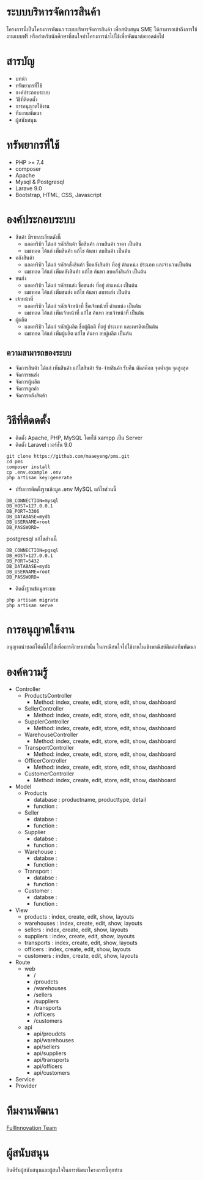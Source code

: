 # ระบบบริหารจัดการสินค้า
โครงการนี้เป็นโครงการพัฒนา ระบบบริหารจัดการสินค้า เพื่อสนับสนุน SME ให้สามารถเข้าถึงการใช้งานแบบฟรี หรือสำหรับนักศึกษาที่สนใจทำโครงการนำไปใช้เพื่อพัฒนาต่อยอดต่อไป 

# สารบัญ
* บทนำ
* ทรัพยากรที่ใช้
* องค์ประกอบระบบ
* วิธีที่ติดดตั้ง
* การอนุญาตใช้งาน
* ทีมงานพัฒนา
* ผู้สนับสนุน


# ทรัพยากรที่ใช้
* PHP >= 7.4
* composer
* Apache
* Mysql & Postgresql
* Larave 9.0
* Bootstrap, HTML, CSS, Javascript


# องค์ประกอบระบบ
* สินค้า มีรายละเอียดดังนี้
    * แอดทริบิว ได้แก่ รหัสสินค้า ชื่อสินค้า ภาพสินค้า ราคา เป็นต้น
    * เมธทอด ได้แก่ เพิ่มสินค้า แก้ไข ค้นหา ลบสินค้า เป็นต้น
* คลังสินค้า
    * แอดทริบิว ได้แก่ รหัสคลั่งสินค้า ชื่อคลังสินค้า ที่อยู่ ตำแหน่ง ประเภท และจำนวนเป็นต้น
    * เมธทอด ได้แก่ เพิ่มคลังสินค้า แก้ไข ค้นหา ลบคลังสินค้า   เป็นต้น
* ขนส่ง
    * แอดทริบิว ได้แก่ รหัสขนส่ง ชื่อขนส่ง ที่อยู่ ตำแหน่ง เป็นต้น
    * เมธทอด ได้แก่ เพิ่มขนส่ง แก้ไข ค้นหา ลบขนส่ง   เป็นต้น
* เจ้าหน้าที่
    * แอดทริบิว ได้แก่ รหัสเจ้าหน้าที่ ชื่อเจ้าหน้าที่ ตำแหน่ง เป็นต้น
    * เมธทอด ได้แก่ เพิ่มเจ้าหน้าที่ แก้ไข ค้นหา ลบเจ้าหน้าที่  เป็นต้น
* ผู้ผลิต
    * แอดทริบิว ได้แก่ รหัสผู้ผลิต ชื่อผู้ผิลติ ที่อยู่  ประเภท และเครดิตเป็นต้น
    * เมธทอด ได้แก่ เพิ่มผู้ผลิต แก้ไข ค้นหา ลบผู้ผลิต  เป็นต้น


## ความสามารถของระบบ
* จัดการสินค้า ได้แก่ เพิ่มสินค้า แก้ไขสินค้า รับ-จ่ายสินค้า รับคืน ตัดสต๊อก จุดต่ำสุด จุดสูงสุด
* จัดการขนส่ง
* จัดการผู้ผลิต
* จัดการลูกค้า
* จัดการคลังสินค้า

# วิธีที่ติดดตั้ง
* ติดตั้ง Apache, PHP, MySQL โดยใช้ xampp เป็น Server
* ติดตั้ง Laravel เวอร์ชั่น 9.0
```
git clone https://github.com/maaeyeng/pms.git
cd pms
composer install
cp .env.example .env
php artisan key:generate
```
* ปรับการติดตั้งฐานข้อมูล .env
MySQL แก้ไขส่วนนี้
```
DB_CONNECTION=mysql
DB_HOST=127.0.0.1
DB_PORT=3306
DB_DATABASE=mydb
DB_USERNAME=root
DB_PASSWORD=
```
postgresql แก้ไขส่วนนี้
```
DB_CONNECTION=pgsql
DB_HOST=127.0.0.1
DB_PORT=5432
DB_DATABASE=mydb
DB_USERNAME=root
DB_PASSWORD=
```

* ติดตั้งฐานข้อมูลระบบ
```
php artisan migrate
php artisan serve
``` 


# การอนุญาตใช้งาน
อนุญาตนำซอต์โค้ดนี้ไปใช้เพื่อการศึกษาเท่านั้น ในกรณีสนใจไปใช้งานในเชิงพาณิชย์ติดต่อทีมพัฒนา


# องค์ความรู้
* Controller
    * ProductsController 
        * Method: index, create, edit, store, edit, show, dashboard
    * SellerController
        * Method: index, create, edit, store, edit, show, dashboard
    * SupplerController
        * Method: index, create, edit, store, edit, show, dashboard
    * WarehouseController
        * Method: index, create, edit, store, edit, show, dashboard
    * TransportController
        * Method: index, create, edit, store, edit, show, dashboard
    * OfficerController
        * Method: index, create, edit, store, edit, show, dashboard
    * CustomerController
        * Method: index, create, edit, store, edit, show, dashboard
* Model
    * Products 
        * database : productname, producttype, detail 
        * function : 
    * Seller 
        * databse :
        * function :
    * Supplier  
        * databse :
        * function :
    * Warehouse :
        * databse :
        * function :
    * Transport :
        * databse :
        * function :
    * Customer :
        * databse :
        * function :
* View
    * products : index, create, edit, show, layouts
    * warehouses : index, create, edit, show, layouts
    * sellers : index, create, edit, show, layouts
    * suppliers : index, create, edit, show, layouts
    * transports : index, create, edit, show, layouts
    * officers : index, create, edit, show, layouts
    * customers : index, create, edit, show, layouts
* Route
    * web
        * /
        * /proudcts
        * /warehouses
        * /sellers
        * /suppliers 
        * /transports
        * /officers
        * /customers
    * api
        * api/proudcts
        * api/warehouses
        * api/sellers
        * api/suppliers 
        * api/transports
        * api/officers
        * api/customers
* Service
* Provider

# ทีมงานพัฒนา
<a href="https://innovationfull.herokuapp.com">FullInnovation Team </a>



# ผู้สนับสนุน
ยินดีรับผู้สนับสนุนและผู้สนใจในการพัฒนาโครงการนี้ทุกท่าน



